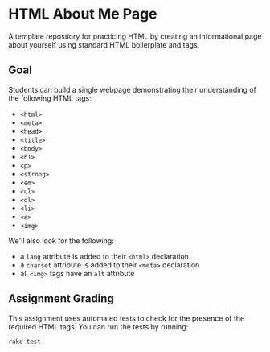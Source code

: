 # HTML About Me Page

A template repostiory for practicing HTML by creating an informational page about yourself using standard HTML boilerplate and tags.

## Goal

Students can build a single webpage demonstrating their understanding of the following HTML tags:

* `<html>`
* `<meta>`
* `<head>`
* `<title>`
* `<body>`
* `<h1>`
* `<p>`
* `<strong>`
* `<em>`
* `<ul>`
* `<ol>`
* `<li>`
* `<a>`
* `<img>`

We'll also look for the following:

* a `lang` attribute is added to their `<html>` declaration
* a `charset` attribute is added to their `<meta>` declaration
* all `<img>` tags have an `alt` attribute

## Assignment Grading

This assignment uses automated tests to check for the presence of the required HTML tags. You can run the tests by running:

```bash
rake test
```